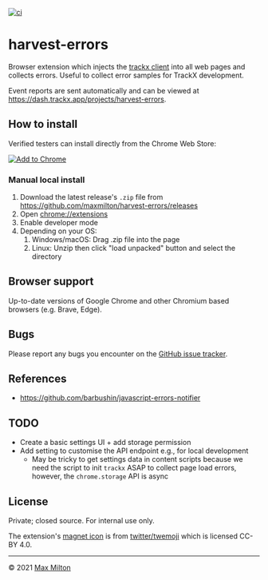 [![ci](https://github.com/maxmilton/harvest-errors/actions/workflows/ci.yml/badge.svg)](https://github.com/maxmilton/harvest-errors/actions/workflows/ci.yml)

# harvest-errors

Browser extension which injects the [trackx client](https://github.com/maxmilton/trackx/tree/master/packages/client) into all web pages and collects errors. Useful to collect error samples for TrackX development.

Event reports are sent automatically and can be viewed at <https://dash.trackx.app/projects/harvest-errors>.

## How to install

Verified testers can install directly from the Chrome Web Store:

[![Add to Chrome](https://storage.googleapis.com/chrome-gcs-uploader.appspot.com/image/WlD8wC6g8khYWPJUsQceQkhXSlv1/mPGKYBIR2uCP0ApchDXE.png)](https://chrome.google.com/webstore/detail/harvest-errors/nmdlenjlhfgjbmljgopgmigoljgmnpae)

### Manual local install

1. Download the latest release's `.zip` file from <https://github.com/maxmilton/harvest-errors/releases>
1. Open <chrome://extensions>
1. Enable developer mode
1. Depending on your OS:
   1. Windows/macOS: Drag .zip file into the page
   1. Linux: Unzip then click "load unpacked" button and select the directory

## Browser support

Up-to-date versions of Google Chrome and other Chromium based browsers (e.g. Brave, Edge).

## Bugs

Please report any bugs you encounter on the [GitHub issue tracker](https://github.com/maxmilton/harvest-errors/issues).

## References

- <https://github.com/barbushin/javascript-errors-notifier>

## TODO

- Create a basic settings UI + add storage permission
- Add setting to customise the API endpoint e.g., for local development
  - May be tricky to get settings data in content scripts because we need the script to init `trackx` ASAP to collect page load errors, however, the `chrome.storage` API is async

## License

Private; closed source. For internal use only.

The extension's [magnet icon](https://github.com/twitter/twemoji/blob/master/assets/svg/1f9f2.svg) is from [twitter/twemoji](https://github.com/twitter/twemoji) which is licensed CC-BY 4.0.

---

© 2021 [Max Milton](https://maxmilton.com)
